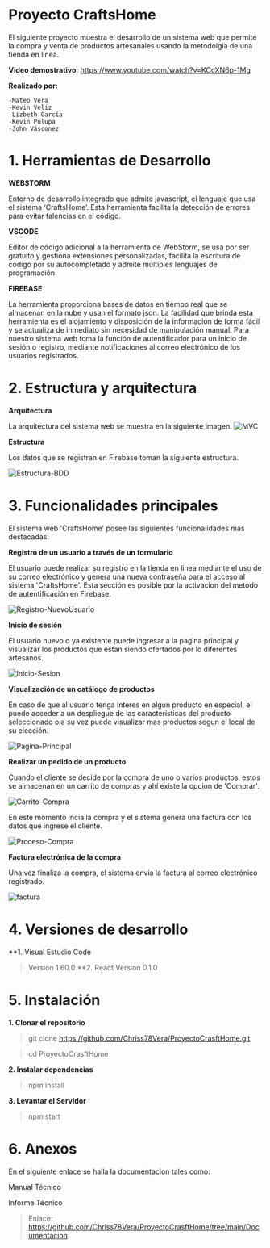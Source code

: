 # Proyecto CraftsHome
  El siguiente proyecto muestra el desarrollo de un sistema web que permite la compra y venta de    productos artesanales usando la metodolgia de una tienda en linea. 
  
   **Video demostrativo:** https://www.youtube.com/watch?v=KCcXN6p-1Mg
   
   **Realizado por:**
   
    -Mateo Vera
    -Kevin Veliz
    -Lizbeth García
    -Kevin Pulupa
    -John Vásconez
    
# 1. Herramientas de Desarrollo
  **WEBSTORM**
      
  Entorno de desarrollo integrado que admite javascript, el lenguaje que usa el sistema ‘CraftsHome’. Esta herramienta facilita la detección de errores para evitar falencias en el código. 
 
 **VSCODE**
  
  Editor de código adicional a la herramienta de WebStorm, se usa por ser gratuito y gestiona extensiones personalizadas, facilita la escritura de código por su autocompletado y admite múltiples lenguajes de programación.
  
  **FIREBASE**
  
  La herramienta proporciona bases de datos en tiempo real que se almacenan en la nube y usan el formato json. La facilidad que brinda esta herramienta es el alojamiento y disposición de la información de forma fácil y se actualiza de inmediato sin necesidad de manipulación manual. Para nuestro sistema web toma la función de autentificador para un inicio de sesión o registro, mediante notificaciones al correo electrónico de los usuarios registrados.
  
 # 2. Estructura y arquitectura
 
 **Arquitectura**
 
 La arquitectura del sistema web se muestra en la siguiente imagen.
 ![MVC](./Images/MVC.png)
 
 **Estructura**
 
 
 Los datos que se registran en Firebase toman la siguiente estructura.
 
 ![Estructura-BDD](./Images/Estructura-BDD.jpeg)
 
 # 3. Funcionalidades principales
 
 
 El sistema web 'CraftsHome' posee las siguientes funcionalidades mas destacadas:
 
 
   **Registro de un usuario a través de un formulario**
     
 El usuario puede realizar su registro en la tienda en linea mediante el uso de su correo electrónico y genera una nueva contraseña para el acceso al sistema 'CraftsHome'. Esta sección es posible por la activacion del metodo de autentificación en Firebase.
 
 ![Registro-NuevoUsuario](./Images/Registro-NuevoUsuario.jpeg)
 
     
   **Inicio de sesión**
   
   El usuario nuevo o ya existente puede ingresar a la pagina principal y visualizar los productos que estan siendo ofertados por lo diferentes artesanos.
    
 ![Inicio-Sesion](./Images/Inicio-Sesion.jpeg)
    
   **Visualización de un catálogo de productos**

En caso de que al usuario tenga interes en algun producto en especial, el puede acceder a un despliegue de las características del producto seleccionado o a su vez puede visualizar mas productos segun el local de su elección.

 ![Pagina-Principal](./Images/Pagina-Principal.jpeg)
    
   **Realizar un pedido de un producto**
    
Cuando el cliente se decide por la compra de uno o varios productos, estos se almacenan en un carrito de compras y ahí existe la opcion de 'Comprar'.

 ![Carrito-Compra](./Images/Carrito-Compra.jpeg)
 
 En este momento incia la compra y el sistema genera una factura con los datos que ingrese el cliente.
 
 ![Proceso-Compra](./Images/Proceso-Compra.jpeg)
    
   **Factura electrónica de la compra**
 
Una vez finaliza la compra, el sistema envia la factura al correo electrónico registrado.

![factura](./Images/factura.png)

 
 # 4. Versiones de desarrollo
  **1. Visual Estudio Code 
   >Version 1.60.0 
  **2. React 
   >Version 0.1.0
 # 5. Instalación
 
  **1. Clonar el repositorio**
  
  >git clone https://github.com/Chriss78Vera/ProyectoCrasftHome.git
  
  >cd ProyectoCrasftHome 
  
  **2. Instalar dependencias**
  
  >npm install 
  
  
  **3. Levantar el Servidor**
  
  >npm start
 
 # 6. Anexos
 
 
 En el siguiente enlace se halla la documentacion tales como:
 
 
 Manual Técnico
 
 
 
 Informe Técnico
 
 
 >Enlace: https://github.com/Chriss78Vera/ProyectoCrasftHome/tree/main/Documentacion 
    

